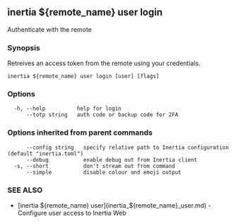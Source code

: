 ## inertia ${remote_name} user login

Authenticate with the remote

### Synopsis

Retreives an access token from the remote using your credentials.

```
inertia ${remote_name} user login [user] [flags]
```

### Options

```
  -h, --help          help for login
      --totp string   auth code or backup code for 2FA
```

### Options inherited from parent commands

```
      --config string   specify relative path to Inertia configuration (default "inertia.toml")
      --debug           enable debug out from Inertia client
  -s, --short           don't stream out from command
      --simple          disable colour and emoji output
```

### SEE ALSO

* [inertia ${remote_name} user](inertia_${remote_name}_user.md)	 - Configure user access to Inertia Web

